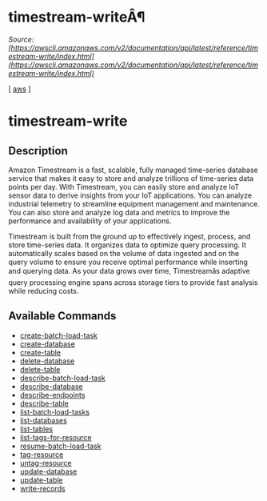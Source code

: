 # timestream-writeÂ¶

*Source: [https://awscli.amazonaws.com/v2/documentation/api/latest/reference/timestream-write/index.html](https://awscli.amazonaws.com/v2/documentation/api/latest/reference/timestream-write/index.html)*

[ [aws](https://awscli.amazonaws.com/v2/documentation/api/latest/reference/index.html#cli-aws) ]

# timestream-write

## Description

Amazon Timestream is a fast, scalable, fully managed time-series database service that makes it easy to store and analyze trillions of time-series data points per day. With Timestream, you can easily store and analyze IoT sensor data to derive insights from your IoT applications. You can analyze industrial telemetry to streamline equipment management and maintenance. You can also store and analyze log data and metrics to improve the performance and availability of your applications.

Timestream is built from the ground up to effectively ingest, process, and store time-series data. It organizes data to optimize query processing. It automatically scales based on the volume of data ingested and on the query volume to ensure you receive optimal performance while inserting and querying data. As your data grows over time, Timestreamâs adaptive query processing engine spans across storage tiers to provide fast analysis while reducing costs.

## Available Commands

- [create-batch-load-task](https://awscli.amazonaws.com/v2/documentation/api/latest/reference/timestream-write/create-batch-load-task.html)
- [create-database](https://awscli.amazonaws.com/v2/documentation/api/latest/reference/timestream-write/create-database.html)
- [create-table](https://awscli.amazonaws.com/v2/documentation/api/latest/reference/timestream-write/create-table.html)
- [delete-database](https://awscli.amazonaws.com/v2/documentation/api/latest/reference/timestream-write/delete-database.html)
- [delete-table](https://awscli.amazonaws.com/v2/documentation/api/latest/reference/timestream-write/delete-table.html)
- [describe-batch-load-task](https://awscli.amazonaws.com/v2/documentation/api/latest/reference/timestream-write/describe-batch-load-task.html)
- [describe-database](https://awscli.amazonaws.com/v2/documentation/api/latest/reference/timestream-write/describe-database.html)
- [describe-endpoints](https://awscli.amazonaws.com/v2/documentation/api/latest/reference/timestream-write/describe-endpoints.html)
- [describe-table](https://awscli.amazonaws.com/v2/documentation/api/latest/reference/timestream-write/describe-table.html)
- [list-batch-load-tasks](https://awscli.amazonaws.com/v2/documentation/api/latest/reference/timestream-write/list-batch-load-tasks.html)
- [list-databases](https://awscli.amazonaws.com/v2/documentation/api/latest/reference/timestream-write/list-databases.html)
- [list-tables](https://awscli.amazonaws.com/v2/documentation/api/latest/reference/timestream-write/list-tables.html)
- [list-tags-for-resource](https://awscli.amazonaws.com/v2/documentation/api/latest/reference/timestream-write/list-tags-for-resource.html)
- [resume-batch-load-task](https://awscli.amazonaws.com/v2/documentation/api/latest/reference/timestream-write/resume-batch-load-task.html)
- [tag-resource](https://awscli.amazonaws.com/v2/documentation/api/latest/reference/timestream-write/tag-resource.html)
- [untag-resource](https://awscli.amazonaws.com/v2/documentation/api/latest/reference/timestream-write/untag-resource.html)
- [update-database](https://awscli.amazonaws.com/v2/documentation/api/latest/reference/timestream-write/update-database.html)
- [update-table](https://awscli.amazonaws.com/v2/documentation/api/latest/reference/timestream-write/update-table.html)
- [write-records](https://awscli.amazonaws.com/v2/documentation/api/latest/reference/timestream-write/write-records.html)